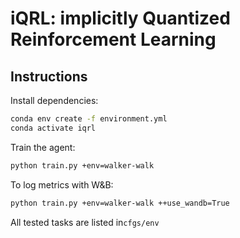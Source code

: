 # iQRL: implicitly Quantized Reinforcement Learning

## Instructions
Install dependencies:
```sh
conda env create -f environment.yml
conda activate iqrl
```
Train the agent:
``` sh
python train.py +env=walker-walk
```
To log metrics with W&B:
``` sh
python train.py +env=walker-walk ++use_wandb=True
```
All tested tasks are listed in`cfgs/env`

